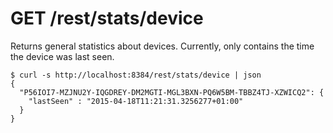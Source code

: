 GET /rest/stats/device
======================

Returns general statistics about devices. Currently, only contains the
time the device was last seen.

``` {.sourceCode .bash}
$ curl -s http://localhost:8384/rest/stats/device | json
{
  "P56IOI7-MZJNU2Y-IQGDREY-DM2MGTI-MGL3BXN-PQ6W5BM-TBBZ4TJ-XZWICQ2": {
    "lastSeen" : "2015-04-18T11:21:31.3256277+01:00"
  }
}
```
